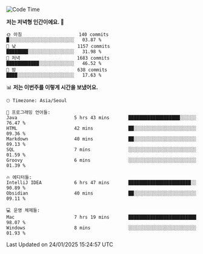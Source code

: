   <!--START_SECTION:waka-->
![Code Time](http://img.shields.io/badge/Code%20Time-480%20hrs%2053%20mins-blue)

**저는 저녁형 인간이에요. 🦉** 

```text
🌞 아침                     140 commits         █░░░░░░░░░░░░░░░░░░░░░░░░   03.87 % 
🌆 낮　                     1157 commits        ████████░░░░░░░░░░░░░░░░░   31.98 % 
🌃 저녁                     1683 commits        ████████████░░░░░░░░░░░░░   46.52 % 
🌙 밤　                     638 commits         ████░░░░░░░░░░░░░░░░░░░░░   17.63 % 
```


📊 **저는 이번주를 이렇게 시간을 보냈어요.** 

```text
🕑︎ Timezone: Asia/Seoul

💬 프로그래밍 언어들: 
Java                     5 hrs 43 mins       ███████████████████░░░░░░   76.47 % 
HTML                     42 mins             ██░░░░░░░░░░░░░░░░░░░░░░░   09.36 % 
Markdown                 40 mins             ██░░░░░░░░░░░░░░░░░░░░░░░   09.13 % 
SQL                      7 mins              ░░░░░░░░░░░░░░░░░░░░░░░░░   01.59 % 
Groovy                   6 mins              ░░░░░░░░░░░░░░░░░░░░░░░░░   01.39 % 

🔥 에디터들: 
IntelliJ IDEA            6 hrs 47 mins       ███████████████████████░░   90.89 % 
Obsidian                 40 mins             ██░░░░░░░░░░░░░░░░░░░░░░░   09.11 % 

💻 운영 체제들: 
Mac                      7 hrs 19 mins       █████████████████████████   98.07 % 
Windows                  8 mins              ░░░░░░░░░░░░░░░░░░░░░░░░░   01.93 % 
```


 Last Updated on 24/01/2025 15:24:57 UTC
<!--END_SECTION:waka-->
